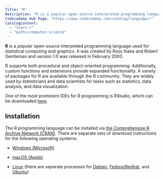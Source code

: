 ```yaml
---
Title: "R"
Description: "R is a popular open-source interpreted programming language used for statistical computing and graphics."
Codecademy Hub Page: "https://www.codecademy.com/catalog/language/r"
CatalogContent:
  - "learn-r"
  - "paths/computer-science"
---
```


**R** is a popular open-source interpreted programming language used for statistical computing and graphics. It was created by Ross Ihaka and Robert Gentleman and version 1.0 was released in February 2000.

R supports both procedural and object-oriented programming. Additionally, custom functions and extensions provide expanded functionality. A variety of packages for R are available through the R community. They are widely used by statisticians and data scientists for tasks such as statistics, data analysis, and data visualization.

One of the most prominent IDEs for R programming is RStudio, which can be downloaded [here](https://www.rstudio.com/products/rstudio/download/).

## Installation

The R programming language can be installed via [the Comprehensive R Archive Network (CRAN)](https://cran.r-project.org/). There are separate sets of download instructions for the following operating systems:

- [Windows (Microsoft)](https://cran.r-project.org/bin/windows/)

- [macOS (Apple)](https://cran.r-project.org/bin/macosx/)

- [Linux](https://cran.r-project.org/bin/linux/) (there are separate processes for [Debian](https://cran.r-project.org/bin/linux/debian), [Fedora/Redhat](https://cran.r-project.org/bin/linux/fedora), and [Ubuntu](https://cran.r-project.org/bin/linux/ubuntu))
